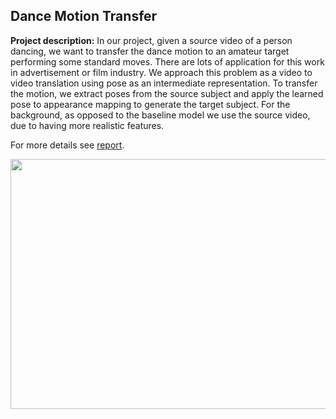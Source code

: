 ## Dance Motion Transfer

**Project description:** In our project, given a source video of a person dancing, we want to transfer the dance motion to an amateur target performing some standard moves. There are lots of application for this work in advertisement or film industry. We approach this problem as a video to video translation using pose as an intermediate representation. To transfer the motion, we extract poses from the source subject and apply the learned pose to appearance mapping to generate the target subject. For the background, as opposed to the baseline model we use the source video, due to having more realistic features. 

For more details see [report](/pdf/DanceMotion.pdf).

<img src="images/dance.gif?raw=true" width="800" height="400">
